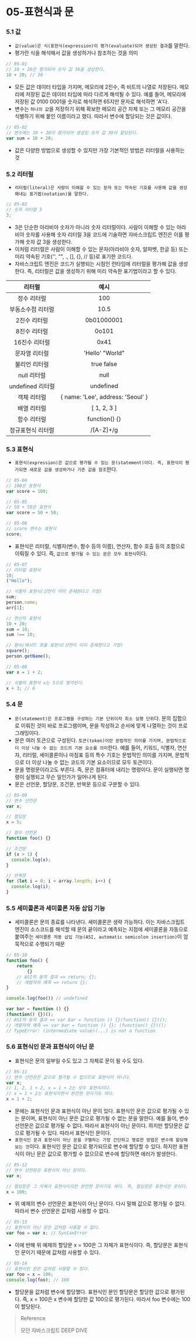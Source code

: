 # 05-표현식과 문

### 5.1 값

* `값(value)은 식(표현식(expression)이 평가(evaluate)되어 생성된 결과`를 말한다.
* 평가란 식을 해석해서 값을 생성하거나 참조하는 것을 의미

```javascript
// 05-01
// 10 + 20은 평가되어 숫자 값 30을 생성한다.
10 + 20; // 30
```

* 모든 값은 데이터 타입을 가지며, 메모리에 2진수, 즉 비트의 나열로 저장된다. 메모리에 저장된 값은 데이터 타입에 따라 다르게 해석될 수 있다. 예를 들어, 메모리에 저장된 값 0100 0001을 숫자로 해석하면 65지만 문자로 해석하면 'A'다.
* 변수는 `하나의 값`을 저장하기 위해 확보한 메모리 공간 자체 또는 그 메모리 공간을 식별하기 위해 붙인 이름이라고 했다. 따라서 변수에 할당되는 것은 값이다.

```javascript
// 05-02
// 변수에는 10 + 20이 평가되어 생성된 숫자 값 30이 할당된다.
var sum = 10 + 20;
```

* 값은 다양한 방법으로 생성할 수 있지만 가장 기본적인 방법은 리터럴을 사용하는 것

### 5.2 리터럴

* `리터럴(literal)은 사람이 이해할 수 있는 문자 또는 약속된 기호를 사용해 값을 생성해내는 표기법(notation)을 말한다.`

```javascript
// 05-03
// 숫자 리터럴 3
3;
```

* 3은 단순한 아라비아 숫자가 아니라 숫자 리터럴이다. 사람이 이해할 수 있는 아라비아 숫자를 사용해 숫자 리터럴 3을 코드에 기술하면 자바스크립트 엔진은 이를 평가해 숫자 값 3을 생성한다.
* 이처럼 리터럴은 사람이 이해할 수 있는 문자(아라비아 숫자, 알파벳, 한글 등) 또는 미리 약속된 기호('', "", ., \[], {}, // 등)로 표기한 코드다.
* 자바스크립트 엔진은 코드가 실행되는 시점인 런타임에 리터럴을 평가해 값을 생성한다. 즉, 리터럴은 값을 생성하기 위해 미리 약속한 표기법이라고 할 수 있다.

|      리터럴      |                 예시                |
| :-----------: | :-------------------------------: |
|     정수 리터럴    |                100                |
|   부동소수점 리터럴   |                10.5               |
|    2진수 리터럴    |             0b01000001            |
|    8진수 리터럴    |               0o101               |
|    16진수 리터럴   |                0x41               |
|    문자열 리터럴    |          'Hello' "World"          |
|    불리언 리터럴    |             true false            |
|    null 리터럴   |                null               |
| undefined 리터럴 |             undefined             |
|     객체 리터럴    | { name: 'Lee', address: 'Seoul' } |
|     배열 리터럴    |            \[ 1, 2, 3 ]           |
|     함수 리터럴    |           function() {}           |
|   정규표현식 리터럴   |             /\[A-Z]+/g            |

### 5.3 표현식

* `표현식(expression)은 값으로 평가될 수 있는 문(statement)이다. 즉, 표현식이 평가되면 새로운 값을 생성하거나 기존 값을 참조`한다.

```javascript
// 05-04
// 100은 표현식
var score = 100;
```

```javascript
// 05-05
// 50 + 50은 표현식
var score = 50 + 50;
```

```javascript
// 05-06
// score 변수는 표현식
score;
```

* 표현식은 리터럴, 식별자(변수, 함수 등의 이름), 연산자, 함수 호출 등의 조합으로 이뤄질 수 있다. 즉, `값으로 평가될 수 있는 문은 모두 표현식`이다.

```javascript
// 05-07
// 리터럴 표현식
10;
("Hello");

// 식별자 표현식(선언이 이미 존재한다고 가정)
sum;
person.name;
arr[1];

// 연산자 표현식
10 + 20;
sum = 10;
sum !== 10;

// 함수/메서드 호출 표현식(선언이 이미 존재한다고 가정)
square();
person.getName();
```

```javascript
// 05-08
var x = 1 + 2;

// 식별자 표현식 x는 3으로 평가된다.
x + 3; // 6
```

### 5.4 문

* `문(statement)은 프로그램을 구성하는 기본 단위이자 최소 실행 단위`다. 문의 집합으로 이뤄진 것이 바로 프로그램이며, 문을 작성하고 순서에 맞게 나열하는 것이 프로그래밍이다.
* 문은 여러 토큰으로 구성된다. `토큰(token)이란 문법적인 의미를 가지며, 문법적으로 더 이상 나눌 수 없는 코드의 기본 요소를 의미`한다. 예를 들어, 키워드, 식별자, 연산자, 리터럴, 세미콜론이나 마침표 등의 특수 기호는 문법적인 의미를 가지며, 문법적으로 더 이상 나눌 수 없는 코드의 기본 요소이므로 모두 토큰이다.
* 문을 명령문이라고도 부른다. 즉, 문은 컴퓨터에 내리는 명령이다. 문이 실행되면 명령이 실행되고 무슨 일인가가 일어나게 된다.
* 문은 선언문, 할당문, 조건문, 반복문 등으로 구분할 수 있다.

```javascript
// 05-09
// 변수 선언문
var x;

// 할당문
x = 5;

// 함수 선언문
function foo() {}

// 조건문
if (x > 1) {
  console.log(x);
}

// 반복문
for (let i = 0; i < array.length; i++) {
  console.log(i);
}
```

### 5.5 세미콜론과 세미콜론 자동 삽입 기능

* 세미콜론은 문의 종료를 나타낸다. 세미콜론은 생략 가능하다. 이는 자바스크립트 엔진이 소스코드를 해석할 때 문의 끝이라고 예측되는 지점에 세미콜론을 자동으로 붙여주는 `세미콜론 자동 삽입 기능(ASI, automatic semicolon insertion)`이 암묵적으로 수행되기 때문

```javascript
// 05-10
function foo() {
    return
        {}
    // ASI의 동작 결과 => return; {};
    // 개발자의 예측 => return {};
}

console.log(foo()) // undefined

var bar = function () {}
(function() {})();
// ASI의 동작 결과 => var bar = function () {}(function() {})();
// 개발자의 예측 => var bar = function () {}; (function() {})();
// TypeError: (intermediate value)(...) is not a function
```

### 5.6 표현식인 문과 표현식이 아닌 문

* 표현식은 문의 일부일 수도 있고 그 자체로 문이 될 수도 있다.

```javascript
// 05-11
// 변수 선언문은 값으로 평가될 수 없으므로 표현식이 아니다.
var x;
// 1, 2, 1 + 2, x = 1 + 2는 모두 표현식이다.
// x = 1 + 2는 표현식이면서 완전한 문이기도 하다.
x = 1 + 2;
```

* 문에는 표현식인 문과 표현식이 아닌 문이 있다. 표현식인 문은 값으로 평가될 수 있는 문이며, 표현식이 아닌 문은 값으로 평가될 수 없는 문을 말한다. 예를 들어, 변수 선언문은 값으로 평가될 수 없다. 따라서 표현식이 아닌 문이다. 하지만 할당문은 값으로 평가될 수 있다. 따라서 표현식인 문이다.
* `표현식인 문과 표현식이 아닌 문을 구별하는 가장 간단하고 명료한 방법은 변수에 할당해 보는 것`이다. 표현식인 문은 값으로 평가되므로 변수에 할당할 수 있다. 하지만 표현식이 아닌 문은 값으로 평가할 수 없으므로 변수에 할당하면 에러가 발생한다.

```javascript
// 05-12
// 변수 선언문은 표현식이 아닌 문이다.
var x;

// 할당문은 그 자체가 표현식이지만 완전한 문이기도 하다. 즉, 할당문은 표현식인 문이다.
x = 100;
```

* 위 예제의 변수 선언문은 표현식이 아닌 문이다. 다시 말해 값으로 평가될 수 없다. 따라서 변수 선언문은 값처럼 사용할 수 없다.

```javascript
// 05-13
// 표현식이 아닌 문은 값처럼 사용할 수 없다.
var foo = var x; // SyntaxError
```

* 이에 반해 위 예제의 할당문 x = 100은 그 자체가 표현식이다. 즉, 할당문은 표현식인 문이기 때문에 값처럼 사용할 수 있다.

```javascript
// 05-14
// 표현식인 문은 값처럼 사용할 수 있다.
var foo = x = 100;
console.log(foo); // 100
```

* 할당문을 값처럼 변수에 할당했다. 표현식인 문인 할당문은 할당한 값으로 평가된다. 즉, x = 100은 x 변수에 할당한 값 100으로 평가된다. 따라서 foo 변수에는 100이 할당된다.

> Reference
>
> 모던 자바스크립트 DEEP DIVE
